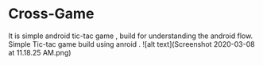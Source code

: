 # Cross-Game
It is simple android tic-tac game , build for understanding the android flow.
Simple Tic-tac game build using anroid .
![alt text](Screenshot 2020-03-08 at 11.18.25 AM.png)
